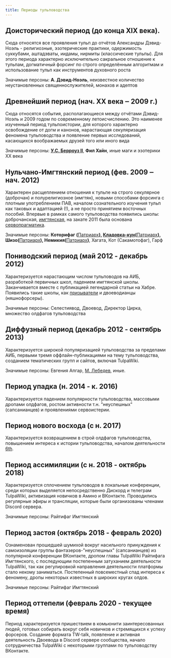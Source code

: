 ```yaml
---
title: Периоды тульповодства
---
```


## Доисторический период (до конца XIX века).
Сюда относятся все проявления тульп до отчётов Александры Дэвид-Ноэль - религиозные, эзотерические практики, одержимость суккубами, аштадэваты, иидамы, нирмиты (классические тульпы). Для этого периода характерно исключительно сакральное отношение к тульпам, догматичный форсинг по строго определённым алгоритмам и использование тульп как инструментов духовного роста

Значимые персоны: **А. Дэвид-Ноэль**, неизвестное количество неустановленных священнослужителей, монахов и адептов

## Древнейший период (нач. XX века ‒ 2009 г.)
Сюда относятся события, располагающиеся между отчётами Дэвид-Ноэль и 2009 годом по современному летоисчислению. Это наименее изученный период тульпоистории, для которого характерно освобождение от догм и канонов, нарастающая секуляризация феномена тульповодства и появление первых исследований, касающихся воображаемых друзей того или иного вида

Значимые персоны: **[У.С. Берроуз II](/theory/william_s_burroughs)**, **Фил Хайн**, иные маги и эзотерики XX века

## Нульчано-Имгтянский период (фев. 2009 ‒ нач. 2012)
Характерен расщеплением отношения к тульпе на строго секулярное (доброчан) и полурелигиозное (имгтян), новыми способами форсинга с плотным употреблением ПАВ, началом сознательного изучения тульп как таковых и адаптацией (!), а не просто принятием восточных пособий. Впервые в рамках самого тульповодства появились школы: доброчанская, [имгтянская](/theory/imgtan), на закате 2011 была основана [сервопрагматика](/основы_сервопрагматики).

Значимые персоны:  **Которифаг (**[Патриарх](/theory/imgtan)**),  [Кладовка-кун](/theory/kladovka)(**[Патриарх](/theory/imgtan)**), Шизо(**[Патриарх](/theory/imgtan)**), Немикия(**[Патриарх](/theory/imgtan)**)**, Хагата, Кот (Сакамотофаг), Гарф

## Пониводский период (май 2012 - декабрь 2012)
Характеризуется нарастающим числом тульповодов на АИБ, разработкой первичных школ, падением имгтянской школы. Заканчивается вместе с публикацией легендарной статьи на Хабре. Появились такие школы, как [призыватели](/theory/summoners) и двоеводианцы (няшнофорсеры).

Значимые персоны: Селестиявод, Двоевод, Директор Цирка, множество олдфагов тульповодства

## Диффузный период (декабрь 2012 - сентябрь 2013)
Характеризуется широкой популяризацией тульповодства за пределами АИБ, первыми тремя оффлайн-публикациями на тему тульповодства, созданием тематических групп и сайтов, включая TulpaWiki.

Значимые персоны: Евгения Апгар, [М. Лебедев](/authors/toby3d), иные.

## Период упадка (н. 2014 - к. 2016)
Характеризуется падением популярности тульповодства, массовыми дропами олдфагов, ростом активности т.н. "неуспешных" (сапсанианцев) и проявлениями сервоистерии.

## Период нового восхода (с н. 2017)
Характеризуется возвращением в строй олдфагов тульповодства, повышением интереса к истории тульповодства, началом деятельности [6th](/theory/hexathread).

## Период ассимиляции (с н. 2018 - октябрь 2018)
Характеризуется сплочением тульповодов в локальные конференции, среди которых выделяется непосредственно Дискорд и телеграм TulpaWiki, активизация новичков в Амино и ВКонтакте. Проводились регулярные эфиры и трансляции, которые были организованы членами Discord сервера.

Значимые персоны: Райтифаг Имгтянский

## Период застоя (октябрь 2018 - февраль 2020)
Ознаменован прошедшей шумихой вокруг насильного принуждения к самоизоляции группы фантазеров-"неуспешных" (сапсанианцев) из популярной конференции ВКонтакте, дропом главы TulpaWiki Райтифага Имгтянского, с последующим постепенным затуханием деятельности TulpaWiki, так как регулировкой направления деятельности платформы стало некому заниматься. Постепенный повсеместный спад интереса к феномену, дропы некоторых известных в широких кругах олдов.

Значимые персоны:  Райтифаг Имгтянский

## Период оттепели (февраль 2020 - текущее время)
Период характеризуется пришествием в комьюнити заинтересованных людей, готовых собирать вокруг себя новичков и стремящихся к успеху форсеров. Создание формата TW-talk, появление и активная деятельность Двоевода в Discord сервере сообщества, начало сотрудничества TulpaWiki с некоторыми группами по тульповодству ВКонтакте.

